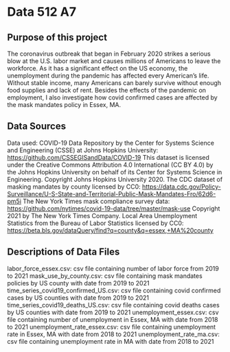 # Data 512 A7

## Purpose of this project

The coronavirus outbreak that began in February 2020 strikes a serious blow at the U.S. labor market and causes millions of Americans to leave the workforce. As it has a significant effect on the US economy, the unemployment during the pandemic has affected every American’s life. Without stable income, many Americans can barely survive without enough food supplies and lack of rent. 
Besides the effects of the pandemic on employment, I also investigate how covid confirmed cases are affected by the mask mandates policy in Essex, MA. 

## Data Sources

Data used:
COVID-19 Data Repository by the Center for Systems Science and Engineering (CSSE) at Johns Hopkins University:
https://github.com/CSSEGISandData/COVID-19
This dataset is licensed under the Creative Commons Attribution 4.0 International (CC BY 4.0) by the Johns Hopkins University on behalf of its Center for Systems Science in Engineering. Copyright Johns Hopkins University 2020.
The CDC dataset of masking mandates by county licensed by CC0: 
https://data.cdc.gov/Policy-Surveillance/U-S-State-and-Territorial-Public-Mask-Mandates-Fro/62d6-pm5i
The New York Times mask compliance survey data: 
https://github.com/nytimes/covid-19-data/tree/master/mask-use
Copyright 2021 by The New York Times Company.
Local Area Unemployment Statistics from the Bureau of Labor Statistics licensed by CC0:
https://beta.bls.gov/dataQuery/find?q=county&q=essex,+MA%20county


## Descriptions of Data Files
labor_force_essex.csv: csv file containing number of labor force from 2019 to 2021
mask_use_by_county.csv: csv file containing mask mandates policies by US county with date from 2019 to 2021
time_series_covid19_confirmed_US.csv: csv file containing covid confirmed cases by US counties with date from 2019 to 2021
time_series_covid19_deaths_US.csv: csv file containing covid deaths cases by US counties with date from 2019 to 2021
unemployment_essex.csv: csv file containing number of unemployment in Essex, MA with date from 2018 to 2021
unemployment_rate_essex.csv: csv file containing unemployment rate in Essex, MA with date from 2018 to 2021
unemployment_rate_ma.csv: csv file containing unemployment rate in MA with date from 2018 to 2021
